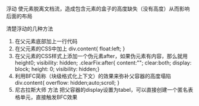 浮动
使元素脱离文档流，造成包含元素的盒子的高度缺失（没有高度）从而影响后面的布局


清楚浮动的几种方法
1. 在父元素底部加上一行代码  <div style="clear:left"></div>
2. 在父元素的CSS中加上 div.content{
    float:left;
}
3. 在父元素的CSS样式上添加一个伪元素after，如果伪元素有内容，那么就用 height0; visibility: hidden; .clearFix:after{ content:"";
            clear:both;
            display: block;
            height: 0;
            visibility: hidden;}
4. 利用BFC简称（块级格式化上下文）的效果来弥补父容器的高度塌陷
div.content{
    overflow: hidden;auto;scroll;
}
5. 尼古拉斯大师 方法 把父容器的display设置为tabel，可以直接创建一个匿名表格单元，直接触发BFC效果
